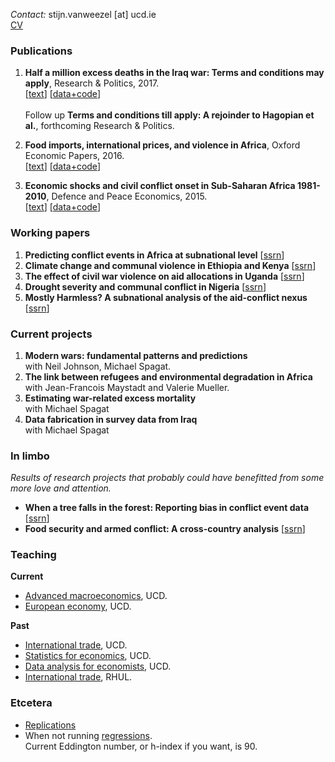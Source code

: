 *Contact:* stijn.vanweezel [at] ucd.ie <br>
[CV](https://github.com/CommonEconomist/cv/raw/master/cv_svw.pdf)

### Publications

1. **Half a million excess deaths in the Iraq war: Terms and conditions may apply**, Research & Politics, 2017.<br>
[[text](http://journals.sagepub.com/doi/full/10.1177/2053168017732642)] [[data+code](https://github.com/CommonEconomist/publications/tree/master/RAP_2017)] <br><br>
Follow up **Terms and conditions till apply: A rejoinder to Hagopian et al.**, forthcoming Research & Politics.

2. **Food imports, international prices, and violence in Africa**, Oxford Economic Papers, 2016. <br>
[[text](https://doi.org/10.1093/oep/gpw015)] [[data+code](https://github.com/CommonEconomist/publications/tree/master/OEP_2016)]

3. **Economic shocks and civil conflict onset in Sub-Saharan Africa 1981-2010**, Defence and Peace Economics, 2015. <br>
[[text](http://www.tandfonline.com/doi/full/10.1080/10242694.2014.887489)] [[data+code](https://github.com/CommonEconomist/publications/tree/master/DPE_2015)]

### Working papers
1. **Predicting conflict events in Africa at subnational level** [[ssrn](https://ssrn.com/abstract=3019940)]
2. **Climate change and communal violence in Ethiopia and Kenya** [[ssrn](https://ssrn.com/abstract=2880526)]
3. **The effect of civil war violence on aid allocations in Uganda** [[ssrn](https://ssrn.com/abstract=2843797)]
4. **Drought severity and communal conflict in Nigeria** [[ssrn]( https://ssrn.com/abstract=2880540)]
5. **Mostly Harmless? A subnational analysis of the aid-conflict nexus** [[ssrn](https://ssrn.com/abstract=2450867)]

### Current projects
1. **Modern wars: fundamental patterns and predictions** <br>
with Neil Johnson, Michael Spagat. 
2. **The link between refugees and environmental degradation in Africa** <br>
with Jean-Francois Maystadt and Valerie Mueller.
3. **Estimating war-related excess mortality**<br>
with Michael Spagat
4. **Data fabrication in survey data from Iraq**<br>
with Michael Spagat

### In limbo
*Results of research projects that probably could have benefitted from some more love and attention.*
* **When a tree falls in the forest: Reporting bias in conflict event data** [[ssrn](http://ssrn.com/abstract=2805949)]
* **Food security and armed conflict: A cross-country analysis** [[ssrn](https://ssrn.com/abstract=2934177)]

### Teaching 

**Current**
* [Advanced macroeconomics](https://github.com/CommonEconomist/teaching/tree/master/advanced_macroeconomics), UCD.
* [European economy](https://github.com/CommonEconomist/teaching/tree/master/european_economy), UCD.

**Past**
* [International trade](https://github.com/CommonEconomist/teaching/tree/master/international_trade), UCD.
* [Statistics for economics](https://github.com/CommonEconomist/teaching/tree/master/statistics_economics), UCD.
* [Data analysis for economists](https://github.com/CommonEconomist/teaching/tree/master/data_analysis), UCD.
* [International trade](https://github.com/CommonEconomist/Teaching/tree/master/international_trade/rhul), RHUL.

### Etcetera
* [Replications](https://github.com/CommonEconomist/replications)
* When not running [regressions](https://www.strava.com/athletes/2135375).<br>
Current Eddington number, or h-index if you want, is 90.
